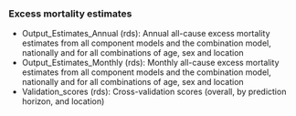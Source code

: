 ### Excess mortality estimates

-	Output_Estimates_Annual (rds): Annual all-cause excess mortality estimates from all component models and the combination model, nationally and for all combinations of age, sex and location
-	Output_Estimates_Monthly (rds): Monthly all-cause excess mortality estimates from all component models and the combination model, nationally and for all combinations of age, sex and location
-	Validation_scores (rds): Cross-validation scores (overall, by prediction horizon, and location) 

